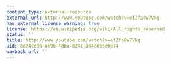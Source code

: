 ```yaml
---
content_type: external-resource
external_url: http://www.youtube.com/watch?v=efZfa8w7VNg
has_external_license_warning: true
license: https://en.wikipedia.org/wiki/All_rights_reserved
status: ''
title: http://www.youtube.com/watch?v=efZfa8w7VNg
uid: ee94ced6-ae96-4dba-8241-a84ce0cc0d74
wayback_url: ''
---
```

